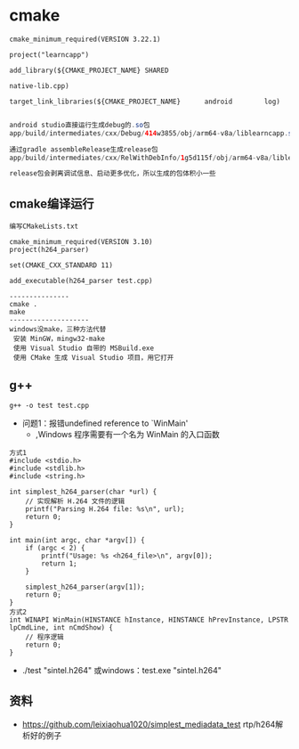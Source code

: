 # cmake
`cmake_minimum_required(VERSION 3.22.1)`

`project("learncapp")`

`add_library(${CMAKE_PROJECT_NAME} SHARED` 

`native-lib.cpp)`

`target_link_libraries(${CMAKE_PROJECT_NAME}      android        log)`

```java

android studio直接运行生成debug的.so包
app/build/intermediates/cxx/Debug/414w3855/obj/arm64-v8a/liblearncapp.so

通过gradle assembleRelease生成release包
app/build/intermediates/cxx/RelWithDebInfo/1g5d115f/obj/arm64-v8a/liblearncapp.so

release包会剥离调试信息、启动更多优化，所以生成的包体积小一些

```


## cmake编译运行
```
编写CMakeLists.txt

cmake_minimum_required(VERSION 3.10)
project(h264_parser)

set(CMAKE_CXX_STANDARD 11)

add_executable(h264_parser test.cpp)

---------------
cmake .
make
--------------------
windows没make，三种方法代替
 安装 MinGW，mingw32-make 
 使用 Visual Studio 自带的 MSBuild.exe
 使用 CMake 生成 Visual Studio 项目，用它打开

```

## g++
`g++ -o test test.cpp` 

- 问题1：报错undefined reference to `WinMain'
    - ,Windows 程序需要有一个名为 WinMain 的入口函数
```
方式1 
#include <stdio.h>
#include <stdlib.h>
#include <string.h>

int simplest_h264_parser(char *url) {
    // 实现解析 H.264 文件的逻辑
    printf("Parsing H.264 file: %s\n", url);
    return 0;
}

int main(int argc, char *argv[]) {
    if (argc < 2) {
        printf("Usage: %s <h264_file>\n", argv[0]);
        return 1;
    }

    simplest_h264_parser(argv[1]);
    return 0;
}
方式2
int WINAPI WinMain(HINSTANCE hInstance, HINSTANCE hPrevInstance, LPSTR lpCmdLine, int nCmdShow) {
    // 程序逻辑
    return 0;
}

```
- ./test "sintel.h264" 或windows：test.exe "sintel.h264"
    
## 资料
- https://github.com/leixiaohua1020/simplest_mediadata_test rtp/h264解析好的例子